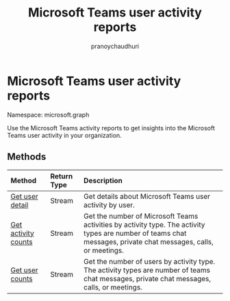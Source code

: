 ﻿---
title: "Microsoft Teams user activity reports"
description: "Use the Microsoft Teams activity reports to get insights into the Microsoft Teams user activity in your organization."
localization_priority: Priority
ms.prod: "reports"
author: "pranoychaudhuri"
doc_type: conceptualPageType
---

# Microsoft Teams user activity reports

Namespace: microsoft.graph

Use the Microsoft Teams activity reports to get insights into the Microsoft Teams user activity in your organization.

## Methods

| Method                                                                 | Return Type | Description                                                                                                                                                     |
| :--------------------------------------------------------------------- | :---------- | :-------------------------------------------------------------------------------------------------------------------------------------------------------------- |
| [Get user detail](../api/reportroot-getteamsuseractivityuserdetail.md) | Stream      | Get details about Microsoft Teams user activity by user.                                                                                                        |
| [Get activity counts](../api/reportroot-getteamsuseractivitycounts.md) | Stream      | Get the number of Microsoft Teams activities by activity type. The activity types are number of teams chat messages, private chat messages, calls, or meetings. |
| [Get user counts](../api/reportroot-getteamsuseractivityusercounts.md) | Stream      | Get the number of users by activity type. The activity types are number of teams chat messages, private chat messages, calls, or meetings.                      |
